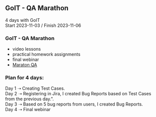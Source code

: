 ## GoIT - QA Marathon
4 days with GoIT<br>
Start 2023-11-03 / Finish 2023-11-06

### GoIT - QA Marathon
- video lessons
- practical homework assignments
- final webinar
- [Maraton QA](https://qa.m.goit.global/pl/?utm_source=leeloo&utm_medium=ref&utm_campaign=FPL6)

### Plan for 4 days:
Day 1 ➝ Creating Test Cases.<br>
Day 2 ➝ Registering in Jira, I created Bug Reports based on Test Cases from the previous day.".<br>
Day 3 ➝ Based on 5 bug reports from users, I created Bug Reports.<br>
Day 4 ➝ Final webinar
